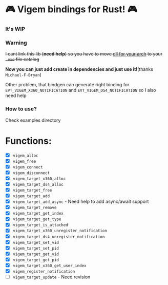 # 🎮 Vigem bindings for Rust! 🎮

### It's WIP

### Warning
~~I cant link this lib (**need help**) so you have to move [dll for your  arch]("https://github.com/DuckerMan/vigem/blob/master/dlls/") to your `.exe` file catalog~~

**Now you can just add create in dependencies and just use it!**(thanks `Michael-F-Bryan`)

Other problem, that bindgen can generate right binding for `EVT_VIGEM_X360_NOTIFICATION` and `EVT_VIGEM_DS4_NOTIFICATION` so I also need help

### How to use?
Check examples directory

# Functions:

- [x] `vigem_alloc`
- [x] `vigem_free`
- [x] `vigem_connect`
- [x] `vigem_disconnect`
- [x] `vigem_target_x360_alloc`
- [x] `vigem_target_ds4_alloc`
- [x] `vigem_target_free`
- [x] `vigem_target_add`
- [x] `vigem_target_add_async` - Need help to add async/await support
- [x] `vigem_target_remove`
- [x] `vigem_target_get_index`
- [x] `vigem_target_get_type`
- [x] `vigem_target_is_attached`
- [x] `vigem_target_x360_unregister_notification`
- [x] `vigem_target_ds4_unregister_notification`
- [x] `vigem_target_set_vid`
- [x] `vigem_target_set_pid`
- [x] `vigem_target_get_vid`
- [x] `vigem_target_get_pid`
- [x] `vigem_target_x360_get_user_index`
- [x] `vigem_register_notification`
- [ ] `vigem_target_update` - Need revision